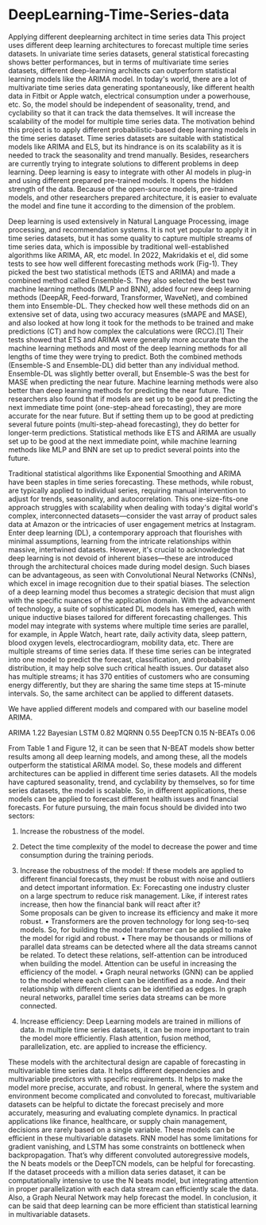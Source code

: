 # DeepLearning-Time-Series-data
Applying different deeplearning architect in time series data
This project uses different deep learning architectures to forecast multiple time series datasets. In univariate time series datasets, general statistical forecasting shows better performances, but in terms of multivariate time series datasets, different deep-learning architects can outperform statistical learning models like the ARIMA model. In today's world, there are a lot of multivariate time series data generating spontaneously, like different health data in Fitbit or Apple watch, electrical consumption under a powerhouse, etc. So, the model should be independent of seasonality, trend, and cyclability so that it can track the data themselves. It will increase the scalability of the model for multiple time series data. The motivation behind this project is to apply different probabilistic-based deep learning models in the time series dataset. Time series datasets are suitable with statistical models like ARIMA and ELS, but its hindrance is on its scalability as it is needed to track the seasonality and trend manually.  Besides, researchers are currently trying to integrate solutions to different problems in deep learning. Deep learning is easy to integrate with other AI models in plug-in and using different prepared pre-trained models. It opens the hidden strength of the data. Because of the open-source models, pre-trained models, and other researchers prepared architecture, it is easier to evaluate the model and fine tune it according to the dimension of the problem. 

Deep learning is used extensively in Natural Language Processing, image processing, and recommendation systems. It is not yet popular to apply it in time series datasets, but it has some quality to capture multiple streams of time series data, which is impossible by traditional well-established algorithms like ARIMA, AR, etc model. In 2022, Makridakis et el, did some tests to see how well different forecasting methods work (Fig-1). They picked the best two statistical methods (ETS and ARIMA) and made a combined method called Ensemble-S. They also selected the best two machine learning methods (MLP and BNN), added four new deep learning methods (DeepAR, Feed-forward, Transformer, WaveNet), and combined them into Ensemble-DL. They checked how well these methods did on an extensive set of data, using two accuracy measures (sMAPE and MASE), and also looked at how long it took for the methods to be trained and make predictions (CT) and how complex the calculations were (RCC).[1] Their tests showed that ETS and ARIMA were generally more accurate than the machine learning methods and most of the deep learning methods for all lengths of time they were trying to predict. Both the combined methods (Ensemble-S and Ensemble-DL) did better than any individual method. Ensemble-DL was slightly better overall, but Ensemble-S was the best for MASE when predicting the near future. Machine learning methods were also better than deep learning methods for predicting the near future. The researchers also found that if models are set up to be good at predicting the next immediate time point (one-step-ahead forecasting), they are more accurate for the near future. But if setting them up to be good at predicting several future points (multi-step-ahead forecasting), they do better for longer-term predictions. Statistical methods like ETS and ARIMA are usually set up to be good at the next immediate point, while machine learning methods like MLP and BNN are set up to predict several points into the future.

Traditional statistical algorithms like Exponential Smoothing and ARIMA have been staples in time series forecasting. These methods, while robust, are typically applied to individual series, requiring manual intervention to adjust for trends, seasonality, and autocorrelation. This one-size-fits-one approach struggles with scalability when dealing with today's digital world's complex, interconnected datasets—consider the vast array of product sales data at Amazon or the intricacies of user engagement metrics at Instagram. Enter deep learning (DL), a contemporary approach that flourishes with minimal assumptions, learning from the intricate relationships within massive, intertwined datasets. However, it's crucial to acknowledge that deep learning is not devoid of inherent biases—these are introduced through the architectural choices made during model design. Such biases can be advantageous, as seen with Convolutional Neural Networks (CNNs), which excel in image recognition due to their spatial biases. The selection of a deep learning model thus becomes a strategic decision that must align with the specific nuances of the application domain. With the advancement of technology, a suite of sophisticated DL models has emerged, each with unique inductive biases tailored for different forecasting challenges. This model may integrate with systems where multiple time series are parallel, for example, in Apple Watch, heart rate, daily activity data, sleep pattern, blood oxygen levels, electrocardiogram, mobility data, etc. There are multiple streams of time series data. If these time series can be integrated into one model to predict the forecast, classification, and probability distribution, it may help solve such critical health issues. Our dataset also has multiple streams; it has 370 entities of customers who are consuming energy differently, but they are sharing the same time steps at 15-minute intervals. So, the same architect can be applied to different datasets. 

We have applied different models and compared with our baseline model ARIMA.

ARIMA	1.22
Bayesian LSTM	0.82
MQRNN	0.55
DeepTCN	0.15
N-BEATs	0.06

From Table 1 and Figure 12, it can be seen that N-BEAT models show better results among all deep learning models, and among these, all the models outperform the statistical ARIMA model. So, these models and different architectures can be applied in different time series datasets. All the models have captured seasonality, trend, and cyclability by themselves, so for time series datasets, the model is scalable. So, in different applications, these models can be applied to forecast different health issues and financial forecasts. 
For future pursuing, the main focus should be divided into two sectors:
1.	Increase the robustness of the model.
2.	Detect the time complexity of the model to decrease the power and time consumption during the training periods.

   
1.	Increase the robustness of the model:
If these models are applied to different financial forecasts, they must be robust with noise and outliers and detect important information. Ex: Forecasting one industry cluster on a large spectrum to reduce risk management. Like, if interest rates increase, then how the financial bank will react after it?   
Some proposals can be given to increase its efficiency and make it more robust. 
•	Transformers are the proven technology for long seq-to-seq models. So, for building the model transformer can be applied to make the model for rigid and robust. 
•	There may be thousands or millions of parallel data streams can be detected where all the data streams cannot be related. To detect these relations, self-attention can be introduced when building the model.  Attention can be useful in increasing the efficiency of the model. 
•	Graph neural networks (GNN) can be applied to the model where each client can be identified as a node. And their relationship with different clients can be identified as edges. In graph neural networks, parallel time series data streams can be more connected. 
2.	Increase efficiency: Deep Learning models are trained in millions of data. In multiple time series datasets, it can be more important to train the model more efficiently. Flash attention, fusion method, parallelization, etc. are applied to increase the efficiency. 


These models with the architectural design are capable of forecasting in multivariable time series data. It helps different dependencies and multivariable predictors with specific requirements. It helps to make the model more precise, accurate, and robust. In general, where the system and environment become complicated and convoluted to forecast, multivariable datasets can be helpful to dictate the forecast precisely and more accurately, measuring and evaluating complete dynamics. In practical applications like finance, healthcare, or supply chain management, decisions are rarely based on a single variable. These models can be efficient in these multivariable datasets. RNN model has some limitations for gradient vanishing, and LSTM has some constraints on bottleneck when backpropagation. That’s why different convoluted autoregressive models, the N beats models or the DeepTCN models, can be helpful for forecasting. If the dataset proceeds with a million data series dataset, it can be computationally intensive to use the N beats model, but integrating attention in proper parallelization with each data stream can efficiently scale the data. Also, a Graph Neural Network may help forecast the model. In conclusion, it can be said that deep learning can be more efficient than statistical learning in multivariable datasets. 





